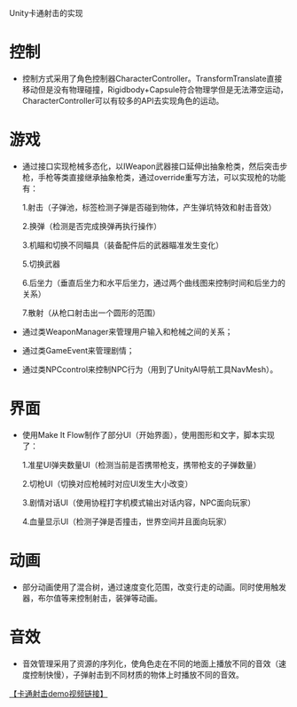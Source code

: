Unity卡通射击的实现

# 控制

- 控制方式采用了角色控制器CharacterController。TransformTranslate直接移动但是没有物理碰撞，Rigidbody+Capsule符合物理学但是无法滞空运动，CharacterController可以有较多的API去实现角色的运动。

# 游戏

- 通过接口实现枪械多态化，以IWeapon武器接口延伸出抽象枪类，然后突击步枪，手枪等类直接继承抽象枪类，通过override重写方法，可以实现枪的功能有：

  1.射击（子弹池，标签检测子弹是否碰到物体，产生弹坑特效和射击音效）

  2.换弹（检测是否完成换弹再执行操作）

  3.机瞄和切换不同瞄具（装备配件后的武器瞄准发生变化）

  5.切换武器

  6.后坐力（垂直后坐力和水平后坐力，通过两个曲线图来控制时间和后坐力的关系）

  7.散射（从枪口射击出一个圆形的范围）

- 通过类WeaponManager来管理用户输入和枪械之间的关系；
  
- 通过类GameEvent来管理剧情；
  
- 通过类NPCcontrol来控制NPC行为（用到了UnityAI导航工具NavMesh）。

# 界面

- 使用Make It Flow制作了部分UI（开始界面），使用图形和文字，脚本实现了：

  1.准星UI弹夹数量UI（检测当前是否携带枪支，携带枪支的子弹数量）

  2.切枪UI（切换对应枪械时对应UI发生大小改变）

  3.剧情对话UI（使用协程打字机模式输出对话内容，NPC面向玩家）

  4.血量显示UI（检测子弹是否撞击，世界空间并且面向玩家）

# 动画

- 部分动画使用了混合树，通过速度变化范围，改变行走的动画。同时使用触发器，布尔值等来控制射击，装弹等动画。

# 音效

- 音效管理采用了资源的序列化，使角色走在不同的地面上播放不同的音效（速度控制快慢），子弹射击到不同材质的物体上时播放不同的音效。

[【卡通射击demo视频链接】]( https://www.bilibili.com/video/BV1VX4y1y79m/?share_source=copy_web&vd_source=081706f5636c74e45189e6d00e62d722)
